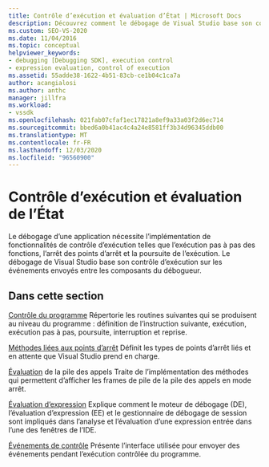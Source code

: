 ```yaml
---
title: Contrôle d’exécution et évaluation d’État | Microsoft Docs
description: Découvrez comment le débogage de Visual Studio base son contrôle d’exécution sur les événements envoyés entre les composants du débogueur.
ms.custom: SEO-VS-2020
ms.date: 11/04/2016
ms.topic: conceptual
helpviewer_keywords:
- debugging [Debugging SDK], execution control
- expression evaluation, control of execution
ms.assetid: 55adde38-1622-4b51-83cb-ce1b04c1ca7a
author: acangialosi
ms.author: anthc
manager: jillfra
ms.workload:
- vssdk
ms.openlocfilehash: 021fab07cfaf1ec17821a8ef9a33a03f2d6ec714
ms.sourcegitcommit: bbed6a0b41ac4c4a24e8581ff3b34d96345ddb00
ms.translationtype: MT
ms.contentlocale: fr-FR
ms.lasthandoff: 12/03/2020
ms.locfileid: "96560900"
---
```

# <a name="execution-control-and-state-evaluation"></a>Contrôle d’exécution et évaluation de l’État
Le débogage d’une application nécessite l’implémentation de fonctionnalités de contrôle d’exécution telles que l’exécution pas à pas des fonctions, l’arrêt des points d’arrêt et la poursuite de l’exécution. Le débogage de Visual Studio base son contrôle d’exécution sur les événements envoyés entre les composants du débogueur.

## <a name="in-this-section"></a>Dans cette section
 [Contrôle du programme](../../extensibility/debugger/program-control.md) Répertorie les routines suivantes qui se produisent au niveau du programme : définition de l’instruction suivante, exécution, exécution pas à pas, poursuite, interruption et reprise.

 [Méthodes liées aux points d’arrêt](../../extensibility/debugger/breakpoint-related-methods.md) Définit les types de points d’arrêt liés et en attente que Visual Studio prend en charge.

 [Évaluation](../../extensibility/debugger/call-stack-evaluation.md) de la pile des appels Traite de l’implémentation des méthodes qui permettent d’afficher les frames de pile de la pile des appels en mode arrêt.

 [Évaluation d’expression](../../extensibility/debugger/expression-evaluation-visual-studio-debugging-sdk.md) Explique comment le moteur de débogage (DE), l’évaluation d’expression (EE) et le gestionnaire de débogage de session sont impliqués dans l’analyse et l’évaluation d’une expression entrée dans l’une des fenêtres de l’IDE.

 [Événements de contrôle](../../extensibility/debugger/control-events.md) Présente l’interface utilisée pour envoyer des événements pendant l’exécution contrôlée du programme.
